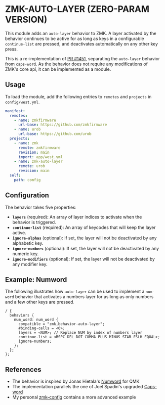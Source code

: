 # ZMK-AUTO-LAYER (ZERO-PARAM VERSION)

This module adds an `auto-layer` behavior to ZMK. A layer activated by the behavior continues to be
active for as long as keys in a configurable `continue-list` are pressed, and deactivates
automatically on any other key press.

This is a re-implementation of [PR #1451](https://github.com/zmkfirmware/zmk/pull/1451), separating
the `auto-layer` behavior from `caps-word`. As the behavior does not require any modifications of
ZMK's core api, it can be implemented as a module.

## Usage

To load the module, add the following entries to `remotes` and `projects` in `config/west.yml`.

```yaml
manifest:
  remotes:
    - name: zmkfirmware
      url-base: https://github.com/zmkfirmware
    - name: urob
      url-base: https://github.com/urob
  projects:
    - name: zmk
      remote: zmkfirmware
      revision: main
      import: app/west.yml
    - name: zmk-auto-layer
      remote: urob
      revision: main
  self:
    path: config
```

## Configuration

The behavior takes five properties:

- **`layers`** (required): An array of layer indices to activate when the behavior is triggered.
- **`continue-list`** (required): An array of keycodes that will keep the layer active.
- **`ignore-alphas`** (optional): If set, the layer will not be deactivated by any alphabetic key.
- **`ignore-numbers`** (optional): If set, the layer will not be deactivated by any numeric key.
- **`ignore-modifiers`** (optional): If set, the layer will not be deactivated by any modifier key.

## Example: Numword

The following illustrates how `auto-layer` can be used to implement a `num-word` behavior that
activates a numbers layer for as long as only numbers and a few other keys are pressed.

```dts
/ {
  behaviors {
    num_word: num_word {
      compatible = "zmk,behavior-auto-layer";
      #binding-cells = <0>;
      layers = <NUM>; // Replace NUM by index of numbers layer
      continue-list = <BSPC DEL DOT COMMA PLUS MINUS STAR FSLH EQUAL>;
      ignore-numbers;
    };
  };
};
```

## References

- The behavior is inspired by Jonas Hietala's
  [Numword](https://www.jonashietala.se/blog/2021/06/03/the-t-34-keyboard-layout/#where-are-the-digits)
  for QMK
- The implementation parallels the one of Joel Spadin's upgraded
  [Caps-word](https://github.com/zmkfirmware/zmk/pull/1742)
- My personal [zmk-config](https://github.com/urob/zmk-config) contains a more advanced example
